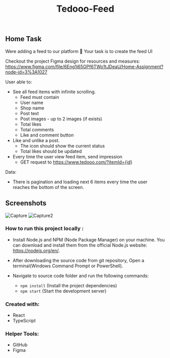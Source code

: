 <h1 align="center" style="border-bottom: none">Tedooo-Feed</h1>
</br>

## Home Task 

Were adding a feed to our platform 🎉
Your task is to create the feed UI

Checkout the project Figma design for resources and measures:
https://www.figma.com/file/6Eng1j65GPf6TWo1tJDeaU/Home-Assignment?node-id=3%3A1027

User able to:
- See all feed items with infinite scrolling.
    - Feed must contain
    - User name
    - Shop name
    - Post text
    - Post images - up to 2 images (if exists)
    - Total likes
    - Total comments
    - Like and comment button
- Like and unlike a post.
    - The icon should show the current status
    - Total likes should be updated
- Every time the user view feed item, send impression
    - GET request to https://www.tedooo.com/?itemId={id}

Data:
- There is pagination and loading next 6 items every time
the user reaches the bottom of the screen.


## Screenshots

![Capture](https://user-images.githubusercontent.com/58606266/230786117-ef9cb626-609b-4068-a5ec-6ce74dc4effe.PNG)
![Capture2](https://user-images.githubusercontent.com/58606266/230786119-518d118a-ea25-4f01-bc8d-3a9717dc8c16.PNG)


### How to run this project locally :
- Install Node.js and NPM (Node Package Manager) on your machine. You can download and install them from the official Node.js website: https://nodejs.org/en/.
-  After downloading the source code from git repository, Open a terminal(Windows Command Prompt or PowerShell).
-  Navigate to source code folder and run the following commands:

    - `npm install` (Install the project dependencies)
    - `npm start`   (Start the development server)



### Created with:
* React
* TypeScript

### Helper Tools:
* GitHub
* Figma

